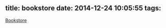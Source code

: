 title: bookstore
date: 2014-12-24 10:05:55
tags:
---

<a href="http://yorktown.cbe.wwu.edu/students/144/amundsr/finalbookstore/index.php">Bookstore</a>
